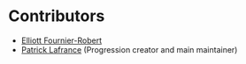 # Contributors

- [Elliott Fournier-Robert](https://github.com/eFournierRobert)
- [Patrick Lafrance](https://git.dti.crosemont.quebec/plafrance) (Progression creator and main maintainer)